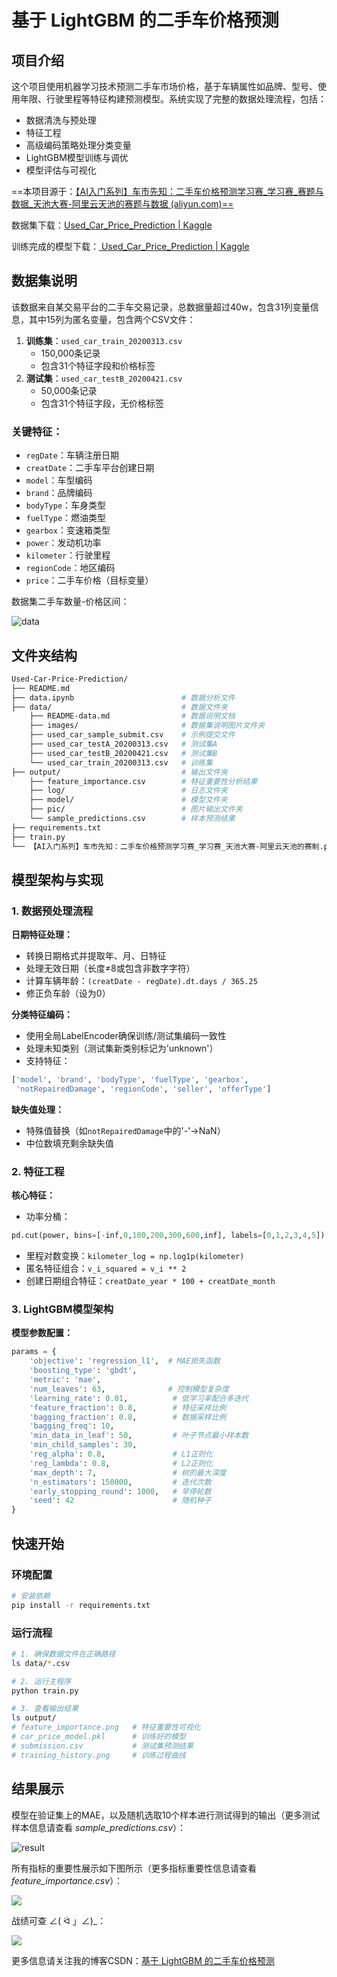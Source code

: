 # **基于 LightGBM 的二手车价格预测**



## 项目介绍

这个项目使用机器学习技术预测二手车市场价格，基于车辆属性如品牌、型号、使用年限、行驶里程等特征构建预测模型。系统实现了完整的数据处理流程，包括：

- 数据清洗与预处理
- 特征工程
- 高级编码策略处理分类变量
- LightGBM模型训练与调优
- 模型评估与可视化

==本项目源于：[【AI入门系列】车市先知：二手车价格预测学习赛_学习赛_赛题与数据_天池大赛-阿里云天池的赛题与数据 (aliyun.com)==](https://tianchi.aliyun.com/competition/entrance/231784/information)

数据集下载：[Used_Car_Price_Prediction | Kaggle](https://www.kaggle.com/datasets/rexinshiminxiaozhou/used-car-price-prediction)

训练完成的模型下载：[ Used_Car_Price_Prediction | Kaggle](https://www.kaggle.com/models/rexinshiminxiaozhou/used_car_price_prediction)

## 数据集说明

该数据来自某交易平台的二手车交易记录，总数据量超过40w，包含31列变量信息，其中15列为匿名变量，包含两个CSV文件：

1. **训练集**：`used_car_train_20200313.csv`
   - 150,000条记录
   - 包含31个特征字段和价格标签
2. **测试集**：`used_car_testB_20200421.csv`
   - 50,000条记录
   - 包含31个特征字段，无价格标签

### 关键特征：

- `regDate`：车辆注册日期
- `creatDate`：二手车平台创建日期
- `model`：车型编码
- `brand`：品牌编码
- `bodyType`：车身类型
- `fuelType`：燃油类型
- `gearbox`：变速箱类型
- `power`：发动机功率
- `kilometer`：行驶里程
- `regionCode`：地区编码
- `price`：二手车价格（目标变量）

数据集二手车数量-价格区间：

![data](./output/pic/data.png)

## 文件夹结构

```bash
Used-Car-Price-Prediction/
├── README.md
├── data.ipynb                        # 数据分析文件
├── data/                             # 数据文件夹
    ├── README-data.md                # 数据说明文档
    ├── images/                       # 数据集说明图片文件夹
    ├── used_car_sample_submit.csv    # 示例提交文件
    ├── used_car_testA_20200313.csv   # 测试集A
    ├── used_car_testB_20200421.csv   # 测试集B
    └── used_car_train_20200313.csv   # 训练集
├── output/                           # 输出文件夹
    ├── feature_importance.csv        # 特征重要性分析结果
    ├── log/                          # 日志文件夹
    ├── model/                        # 模型文件夹
    ├── pic/                          # 图片输出文件夹
    └── sample_predictions.csv        # 样本预测结果
├── requirements.txt
├── train.py
└── 【AI入门系列】车市先知：二手车价格预测学习赛_学习赛_天池大赛-阿里云天池的赛制.pdf  # 比赛说明文档
```



## 模型架构与实现

### 1. 数据预处理流程

**日期特征处理：**

- 转换日期格式并提取年、月、日特征
- 处理无效日期（长度≠8或包含非数字字符）
- 计算车辆年龄：`(creatDate - regDate).dt.days / 365.25`
- 修正负车龄（设为0）

**分类特征编码：**

- 使用全局LabelEncoder确保训练/测试集编码一致性
- 处理未知类别（测试集新类别标记为'unknown'）
- 支持特征：

```python
['model', 'brand', 'bodyType', 'fuelType', 'gearbox', 
 'notRepairedDamage', 'regionCode', 'seller', 'offerType']
```

**缺失值处理：**

- 特殊值替换（如`notRepairedDamage`中的'-'→NaN）
- 中位数填充剩余缺失值

### 2. 特征工程

**核心特征：**

- 功率分桶：

```python
pd.cut(power, bins=[-inf,0,100,200,300,600,inf], labels=[0,1,2,3,4,5])
```

- 里程对数变换：`kilometer_log = np.log1p(kilometer)`
- 匿名特征组合：`v_i_squared = v_i ** 2`
- 创建日期组合特征：`creatDate_year * 100 + creatDate_month`

### 3. LightGBM模型架构

**模型参数配置：**

```python
params = {
    'objective': 'regression_l1',  # MAE损失函数
    'boosting_type': 'gbdt',
    'metric': 'mae',
    'num_leaves': 63,              # 控制模型复杂度
    'learning_rate': 0.01,          # 低学习率配合多迭代
    'feature_fraction': 0.8,        # 特征采样比例
    'bagging_fraction': 0.8,        # 数据采样比例
    'bagging_freq': 10,
    'min_data_in_leaf': 50,         # 叶子节点最小样本数
    'min_child_samples': 30,
    'reg_alpha': 0.8,               # L1正则化
    'reg_lambda': 0.8,              # L2正则化
    'max_depth': 7,                 # 树的最大深度
    'n_estimators': 150000,         # 迭代次数
    'early_stopping_round': 1000,   # 早停轮数
    'seed': 42                      # 随机种子
}
```

## 快速开始

### 环境配置

```bash
# 安装依赖
pip install -r requirements.txt
```

### 运行流程

```bash
# 1. 确保数据文件在正确路径
ls data/*.csv

# 2. 运行主程序
python train.py

# 3. 查看输出结果
ls output/
# feature_importance.png   # 特征重要性可视化
# car_price_model.pkl      # 训练好的模型
# submission.csv           # 测试集预测结果
# training_history.png     # 训练过程曲线
```



## 结果展示

模型在验证集上的MAE，以及随机选取10个样本进行测试得到的输出（更多测试样本信息请查看 *sample_predictions.csv*）：

![result](./output/pic/result.png)

所有指标的重要性展示如下图所示（更多指标重要性信息请查看 *feature_importance.csv*）：

![](./output/pic/feature_importance.png)

战绩可查 ∠( ᐛ 」∠)_：


![](./output/pic/record.png)

更多信息请关注我的博客CSDN：[基于 LightGBM 的二手车价格预测](https://blog.csdn.net/soejjdiwjssundo/article/details/149772010)
